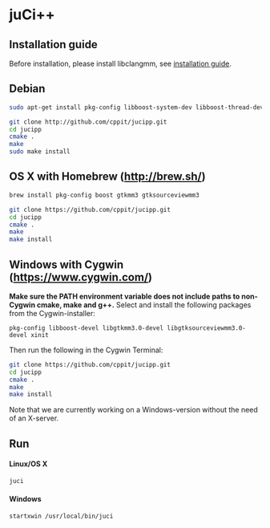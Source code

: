 # juCi++
## Installation guide ##
Before installation, please install libclangmm, see [installation guide](http://github.com/cppit/libclangmm/blob/master/docs/install.md).

## Debian
```sh
sudo apt-get install pkg-config libboost-system-dev libboost-thread-dev libboost-filesystem-dev libboost-log-dev libgtkmm-3.0-dev libgtksourceviewmm-3.0-dev
```
```sh
git clone http://github.com/cppit/jucipp.git
cd jucipp
cmake .
make
sudo make install
```

## OS X with Homebrew (http://brew.sh/)
```sh
brew install pkg-config boost gtkmm3 gtksourceviewmm3
```

```sh
git clone https://github.com/cppit/jucipp.git
cd jucipp
cmake .
make
make install
```

## Windows with Cygwin (https://www.cygwin.com/)
**Make sure the PATH environment variable does not include paths to non-Cygwin cmake, make and g++.**
Select and install the following packages from the Cygwin-installer:
```
pkg-config libboost-devel libgtkmm3.0-devel libgtksourceviewmm3.0-devel xinit
```
Then run the following in the Cygwin Terminal:
```sh
git clone https://github.com/cppit/jucipp.git
cd jucipp
cmake .
make
make install
```

Note that we are currently working on a Windows-version without the need of an X-server.

## Run
#### Linux/OS X
```sh
juci
```

#### Windows
```sh
startxwin /usr/local/bin/juci
```
